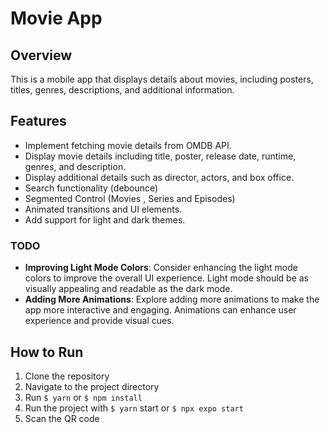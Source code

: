 # Movie  App

## Overview
This is a mobile app that displays details about movies, including posters, titles, genres, descriptions, and additional information.

## Features
- Implement fetching movie details from OMDB API.
- Display movie details including title, poster, release date, runtime, genres, and description.
- Display additional details such as director, actors, and box office.
- Search functionality (debounce)
- Segmented Control (Movies , Series and Episodes)
- Animated transitions and UI elements.
- Add support for light and dark themes.

### TODO
- **Improving Light Mode Colors**: Consider enhancing the light mode colors to improve the overall UI experience. Light mode should be as visually appealing and readable as the dark mode.
- **Adding More Animations**: Explore adding more animations to make the app more interactive and engaging. Animations can enhance user experience and provide visual cues.

## How to Run
1. Clone the repository
2. Navigate to the project directory
3. Run `$ yarn` or `$ npm install`
4. Run the project with `$ yarn` start or `$ npx expo start`
5. Scan the QR code
